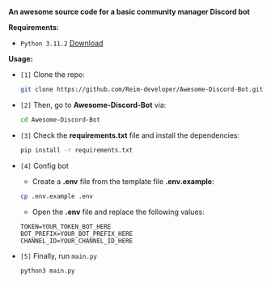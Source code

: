 **An awesome source code for a basic community manager Discord bot**

**Requirements:**
* `Python 3.11.2` [Download](https://www.python.org/)

**Usage:**
* `[1]` Clone the repo:
  ```bash
  git clone https://github.com/Reim-developer/Awesome-Discord-Bot.git
  ```
* `[2]` Then, go to **Awesome-Discord-Bot** via:
  ```bash
  cd Awesome-Discord-Bot
  ```

* `[3]` Check the **requirements.txt** file and install the dependencies:
    ```bash
    pip install -r requirements.txt
    ```

* `[4]` Config bot
    * Create a **.env** file from the template file **.env.example**:
    ```bash
    cp .env.example .env
    ```
    * Open the **.env** file and replace the following values:
    ```env
    TOKEN=YOUR_TOKEN_BOT_HERE
    BOT_PREFIX=YOUR_BOT_PREFIX_HERE
    CHANNEL_ID=YOUR_CHANNEL_ID_HERE
    ```

* `[5]` Finally, run `main.py`
  ```bash
  python3 main.py
  ```